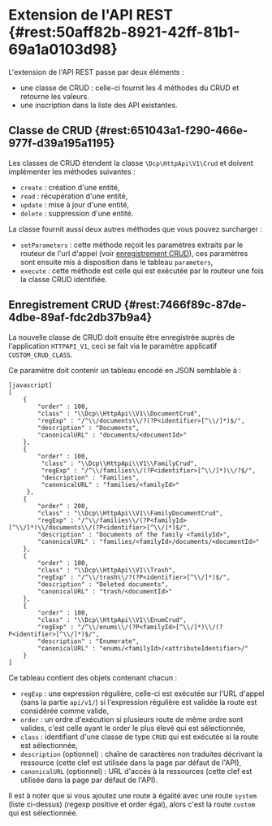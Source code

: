 # Extension de l'API REST {#rest:50aff82b-8921-42ff-81b1-69a1a0103d98}

L'extension de l'API REST passe par deux éléments : 

* une classe de CRUD : celle-ci fournit les 4 méthodes du CRUD et retourne les valeurs.
* une inscription dans la liste des API existantes.

## Classe de CRUD {#rest:651043a1-f290-466e-977f-d39a195a1195}

Les classes de CRUD étendent la classe `\Dcp\HttpApi\V1\Crud` et doivent implémenter les méthodes suivantes :

* `create` : création d'une entité,
* `read` : récupération d'une entité,
* `update` : mise à jour d'une entité,
* `delete` : suppression d'une entité.

La classe fournit aussi deux autres méthodes que vous pouvez surcharger :

* `setParameters` : cette méthode reçoit les paramètres extraits par le routeur de l'url d'appel (voir [enregistrement CRUD][save_CRUD]),
ces paramètres sont ensuite mis à disposition dans le tableau `parameters`,
* `execute` : cette méthode est celle qui est exécutée par le routeur une fois la classe CRUD identifiée.

## Enregistrement CRUD {#rest:7466f89c-87de-4dbe-89af-fdc2db37b9a4}

La nouvelle classe de CRUD doit ensuite être enregistrée auprès de l'application `HTTPAPI_V1`, ceci se fait via le
paramètre applicatif `CUSTOM_CRUD_CLASS`.

Ce paramètre doit contenir un tableau encodé en JSON semblable à :

    [javascript]
    [
        {
            "order" : 100,
            "class" : "\\Dcp\\HttpApi\\V1\\DocumentCrud",
            "regExp" : "/^\\/documents\\/?(?P<identifier>[^\\/]*)$/",
            "description" : "Documents",
            "canonicalURL" : "documents/<documentId>"
        },
        {
            "order" : 100,
             "class" : "\\Dcp\\HttpApi\\V1\\FamilyCrud",
             "regExp" : "/^\\/families\\/(?P<identifier>[^\\/]*)\\/?$/",
             "description" : "Families",
             "canonicalURL" : "families/<familyId>"
         },
        {
            "order" : 200,
            "class" : "\\Dcp\\HttpApi\\V1\\FamilyDocumentCrud",
            "regExp" : "/^\\/families\\/(?P<familyId>[^\\/]*)\\/documents\\/(?P<identifier>[^\\/]*)$/",
            "description" : "Documents of the family <familyId>",
            "canonicalURL" : "families/<familyId>/documents/<documentId>"
        },
        {
            "order" : 100,
            "class" : "\\Dcp\\HttpApi\\V1\\Trash",
            "regExp" : "/^\\/trash\\/?(?P<identifier>[^\\/]*)$/",
            "description" : "Deleted documents",
            "canonicalURL" : "trash/<documentId>"
        },
        {
            "order" : 100,
            "class" : "\\Dcp\\HttpApi\\V1\\EnumCrud",
            "regExp" : "/^\\/enums\\/(?P<familyId>[^\\/]*)\\/(?P<identifier>[^\\/]*)$/",
            "description" : "Enumerate",
            "canonicalURL" : "enums/<familyId>/<attributeIdentifier>/"
        }
    ]

Ce tableau contient des objets contenant chacun :

* `regExp` : une expression régulière, celle-ci est exécutée sur l'URL d'appel (sans la partie `api/v1/`) si l'expression
régulière est validée la route est considérée comme valide,
* `order` : un ordre d'exécution si plusieurs route de même ordre sont valides, c'est celle ayant le order le plus élevé
qui est sélectionnée,
* `class` : identifiant d'une classe de type `CRUD` qui est exécutée si la route est sélectionnée,
* `description` (optionnel) : chaîne de caractères non traduites décrivant la ressource (cette clef est utilisée dans la page par défaut de l'API),
* `canonicalURL` (optionnel) : URL d'accès à la ressources (cette clef est utilisée dans la page par défaut de l'API).

Il est à noter que si vous ajoutez une route à égalité avec une route `system` (liste ci-dessus) (regexp positive et order égal),
alors c'est la route `custom` qui est sélectionnée.

[save_CRUD]: #rest:651043a1-f290-466e-977f-d39a195a1195